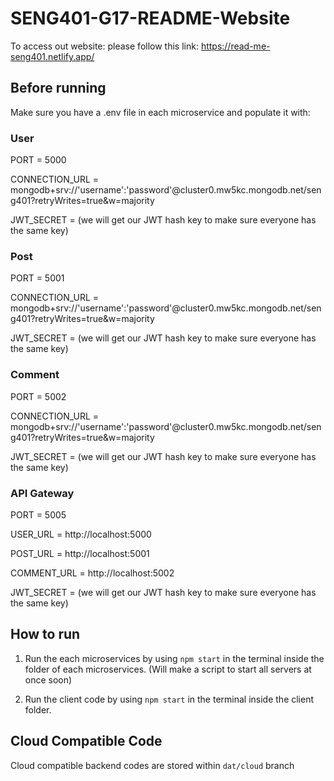 # SENG401-G17-README-Website
To access out website: please follow this link: https://read-me-seng401.netlify.app/

## Before running

Make sure you have a .env file in each microservice and populate it with:

### User
PORT = 5000

CONNECTION_URL = mongodb+srv://'username':'password'@cluster0.mw5kc.mongodb.net/seng401?retryWrites=true&w=majority

JWT_SECRET = (we will get our JWT hash key to make sure everyone has the same key)

### Post
PORT = 5001

CONNECTION_URL = mongodb+srv://'username':'password'@cluster0.mw5kc.mongodb.net/seng401?retryWrites=true&w=majority

JWT_SECRET = (we will get our JWT hash key to make sure everyone has the same key)

### Comment
PORT = 5002

CONNECTION_URL = mongodb+srv://'username':'password'@cluster0.mw5kc.mongodb.net/seng401?retryWrites=true&w=majority

JWT_SECRET = (we will get our JWT hash key to make sure everyone has the same key)

### API Gateway
PORT = 5005

USER_URL = http://localhost:5000

POST_URL = http://localhost:5001

COMMENT_URL = http://localhost:5002

JWT_SECRET = (we will get our JWT hash key to make sure everyone has the same key)

## How to run

1. Run the each microservices by using `npm start` in the terminal inside the folder of each microservices. (Will make a script to start all servers at once soon)

2. Run the client code by using `npm start` in the terminal inside the client folder.


## Cloud Compatible Code
Cloud compatible backend codes are stored within `dat/cloud` branch
